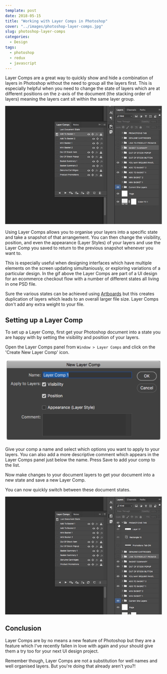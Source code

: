 ```yaml
---
template: post
date: 2018-05-15
title: "Working with Layer Comps in Photoshop"
cover: "../images/photoshop-layer-comps.jpg"
slug: photoshop-layer-comps
categories:
  - Design
tags:
  - photoshop
  - redux
  - javascript
---
```


Layer Comps are a great way to quickly show and hide a combination of layers in Photoshop without the need to group all the layers first. This is especially helpful when you need to change the state of layers which are at different positions on the z-axis of the document (the stacking order of layers) meaning the layers cant sit within the same layer group.

![](../images/posts/switching-layer-comps.gif)

Using Layer Comps allows you to organise your layers into a specific state and take a snapshot of that arrangement. You can then change the visibility, position, and even the appearance (Layer Styles) of your layers and use the Layer Comp you saved to return to the previous snapshot whenever you want to.

This is especially useful when designing interfaces which have multiple elements on the screen updating simultaniously, or exploring variations of a particular design. In the gif above the Layer Comps are part of a UI design for an ecommerce checkout flow with a number of different states all living in one PSD file.

Sure the various states can be achieved using [Artboards](https://helpx.adobe.com/photoshop/using/artboards.html) but this creates duplication of layers which leads to an overall larger file size. Layer Comps don't add any extra weight to your file.

## Setting up a Layer Comp

To set up a Layer Comp, first get your Photoshop document into a state you are happy with by setting the visibility and position of your layers.

Open the Layer Comps panel from `Window > Layer Comps` and click on the 'Create New Layer Comp' icon.

![](../images/posts/new-layer-comp.png)

Give your comp a name and select which options you want to apply to your layers. You can also add a more descriptive comment which appears in the Layer Comps panel just below the name. Press Save to add your comp to the list.

Now make changes to your document layers to get your document into a new state and save a new Layer Comp.

You can now quickly switch between these document states.

![](../images/posts/create-new-comp.gif)

## Conclusion

Layer Comps are by no means a new feature of Photoshop but they are a feature which I've recently fallen in love with again and your should give them a try too for your next UI design project.

Remember though, Layer Comps are not a substitution for well names and well organised layers. But you're doing that already aren't you?!
